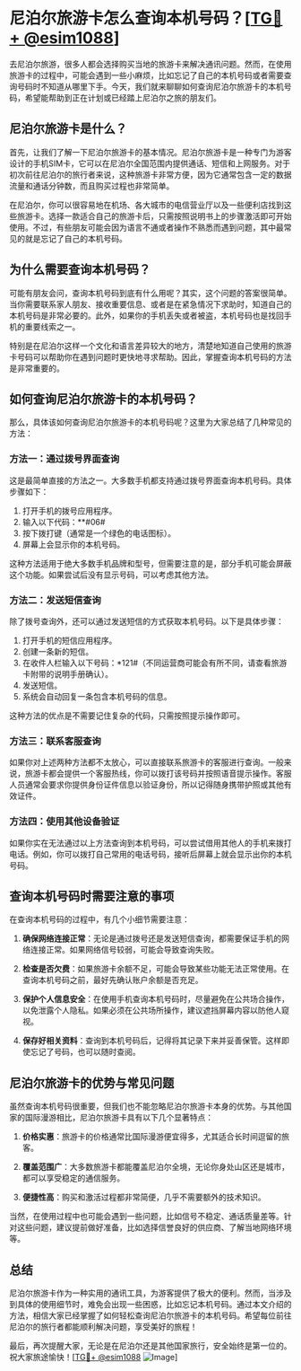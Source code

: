 # 尼泊尔旅游卡怎么查询本机号码？[[TG💪+ @esim1088](https://t.me/s/esim1088)]

去尼泊尔旅游，很多人都会选择购买当地的旅游卡来解决通讯问题。然而，在使用旅游卡的过程中，可能会遇到一些小麻烦，比如忘记了自己的本机号码或者需要查询号码时不知道从哪里下手。今天，我们就来聊聊如何查询尼泊尔旅游卡的本机号码，希望能帮助到正在计划或已经踏上尼泊尔之旅的朋友们。

## 尼泊尔旅游卡是什么？

首先，让我们了解一下尼泊尔旅游卡的基本情况。尼泊尔旅游卡是一种专门为游客设计的手机SIM卡，它可以在尼泊尔全国范围内提供通话、短信和上网服务。对于初次前往尼泊尔的旅行者来说，这种旅游卡非常方便，因为它通常包含一定的数据流量和通话分钟数，而且购买过程也非常简单。

在尼泊尔，你可以很容易地在机场、各大城市的电信营业厅以及一些便利店找到这些旅游卡。选择一款适合自己的旅游卡后，只需按照说明书上的步骤激活即可开始使用。不过，有些朋友可能会因为语言不通或者操作不熟悉而遇到问题，其中最常见的就是忘记了自己的本机号码。

## 为什么需要查询本机号码？

可能有朋友会问，查询本机号码到底有什么用呢？其实，这个问题的答案很简单。当你需要联系家人朋友、接收重要信息、或者是在紧急情况下求助时，知道自己的本机号码是非常必要的。此外，如果你的手机丢失或者被盗，本机号码也是找回手机的重要线索之一。

特别是在尼泊尔这样一个文化和语言差异较大的地方，清楚地知道自己使用的旅游卡号码可以帮助你在遇到问题时更快地寻求帮助。因此，掌握查询本机号码的方法是非常重要的。

## 如何查询尼泊尔旅游卡的本机号码？

那么，具体该如何查询尼泊尔旅游卡的本机号码呢？这里为大家总结了几种常见的方法：

### 方法一：通过拨号界面查询

这是最简单直接的方法之一。大多数手机都支持通过拨号界面查询本机号码。具体步骤如下：

1. 打开手机的拨号应用程序。
2. 输入以下代码：**#06#
3. 按下拨打键（通常是一个绿色的电话图标）。
4. 屏幕上会显示你的本机号码。

这种方法适用于绝大多数手机品牌和型号，但需要注意的是，部分手机可能会屏蔽这个功能。如果尝试后没有显示号码，可以考虑其他方法。

### 方法二：发送短信查询

除了拨号查询外，还可以通过发送短信的方式获取本机号码。以下是具体步骤：

1. 打开手机的短信应用程序。
2. 创建一条新的短信。
3. 在收件人栏输入以下号码：*121#（不同运营商可能会有所不同，请查看旅游卡附带的说明手册确认）。
4. 发送短信。
5. 系统会自动回复一条包含本机号码的信息。

这种方法的优点是不需要记住复杂的代码，只需按照提示操作即可。

### 方法三：联系客服查询

如果你对上述两种方法都不太放心，可以直接联系旅游卡的客服进行查询。一般来说，旅游卡都会提供一个客服热线，你可以拨打该号码并按照语音提示操作。客服人员通常会要求你提供身份证件信息以验证身份，所以记得随身携带护照或其他有效证件。

### 方法四：使用其他设备验证

如果你实在无法通过以上方法查询到本机号码，可以尝试借用其他人的手机来拨打电话。例如，你可以拨打自己常用的电话号码，接听后屏幕上就会显示出你的本机号码。

## 查询本机号码时需要注意的事项

在查询本机号码的过程中，有几个小细节需要注意：

1. **确保网络连接正常**：无论是通过拨号还是发送短信查询，都需要保证手机的网络连接正常。如果网络信号较弱，可能会导致查询失败。
   
2. **检查是否欠费**：如果旅游卡余额不足，可能会导致某些功能无法正常使用。在查询本机号码之前，最好先确认账户余额是否充足。

3. **保护个人信息安全**：在使用手机查询本机号码时，尽量避免在公共场合操作，以免泄露个人隐私。如果必须在公共场所操作，建议遮挡屏幕内容以防他人窥视。

4. **保存好相关资料**：查询到本机号码后，记得将其记录下来并妥善保管。这样即使忘记了号码，也可以随时查阅。

## 尼泊尔旅游卡的优势与常见问题

虽然查询本机号码很重要，但我们也不能忽略尼泊尔旅游卡本身的优势。与其他国家的国际漫游相比，尼泊尔旅游卡具有以下几个显著特点：

1. **价格实惠**：旅游卡的价格通常比国际漫游便宜得多，尤其适合长时间逗留的旅客。
   
2. **覆盖范围广**：大多数旅游卡都能覆盖尼泊尔全境，无论你身处山区还是城市，都可以享受稳定的通信服务。

3. **便捷性高**：购买和激活过程都非常简便，几乎不需要额外的技术知识。

当然，在使用过程中也可能会遇到一些问题，比如信号不稳定、通话质量差等。针对这些问题，建议提前做好准备，比如选择信誉良好的供应商、了解当地网络环境等。

## 总结

尼泊尔旅游卡作为一种实用的通讯工具，为游客提供了极大的便利。然而，当涉及到具体的使用细节时，难免会出现一些困惑，比如忘记本机号码。通过本文介绍的方法，相信大家已经掌握了如何轻松查询尼泊尔旅游卡的本机号码。希望每位前往尼泊尔的旅行者都能顺利解决问题，享受美好的旅程！

最后，再次提醒大家，无论是在尼泊尔还是其他国家旅行，安全始终是第一位的。祝大家旅途愉快！[[TG💪+ @esim1088](https://t.me/s/esim1088) ![Image](https://i.postimg.cc/4NQfJmqS/Snipaste-2025-05-13-00-14-12.png)]